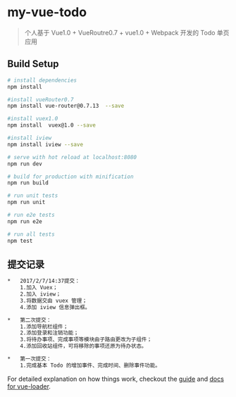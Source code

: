 # my-vue-todo

> 个人基于 Vue1.0 + VueRoutre0.7 + vue1.0 + Webpack 开发的 Todo 单页应用

## Build Setup

``` bash
# install dependencies
npm install

#install vueRouter0.7
npm install vue-router@0.7.13  --save

#install vuex1.0
npm install  vuex@1.0 --save

#install iview
npm install iview --save

# serve with hot reload at localhost:8080
npm run dev

# build for production with minification
npm run build

# run unit tests
npm run unit

# run e2e tests
npm run e2e

# run all tests
npm test
```

## 提交记录

``` bash
*   2017/2/7/14:37提交：
    1.加入 Vuex；
    2.加入 iview；
    3.将数据交由 vuex 管理；
    4.添加 iview 信息弹出框。

*   第二次提交：
    1.添加导航栏组件；
    2.添加登录和注销功能；
    3.将待办事项、完成事项等模块由子路由更改为子组件；
    4.添加回收站组件，可将移除的事项还原为待办状态。

*   第一次提交：
    1.完成基本 Todo 的增加事件、完成时间、删除事件功能。
```
For detailed explanation on how things work, checkout the [guide](http://vuejs-templates.github.io/webpack/) and [docs for vue-loader](http://vuejs.github.io/vue-loader).
